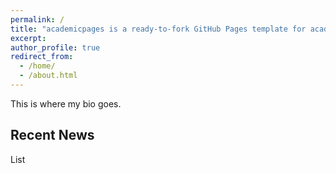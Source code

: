 ```yaml
---
permalink: /
title: "academicpages is a ready-to-fork GitHub Pages template for academic personal websites"
excerpt: 
author_profile: true
redirect_from:
  - /home/
  - /about.html
---
```


This is where my bio goes.

## Recent News
List